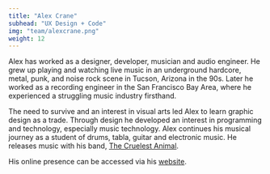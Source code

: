 ```yaml
---
title: "Alex Crane"
subhead: "UX Design + Code"
img: "team/alexcrane.png"
weight: 12
---
```

Alex has worked as a designer, developer, musician and audio engineer. He grew up playing and watching live music in an underground hardcore, metal, punk, and noise rock scene in Tucson, Arizona in the 90s. Later he worked as a recording engineer in the San Francisco Bay Area, where he experienced a struggling music industry firsthand.


The need to survive and an interest in visual arts led Alex to learn graphic design as a trade. Through design he developed an interest in programming and technology, especially music technology. Alex continues his musical journey as a student of drums, tabla, guitar and electronic music. He releases music with his band, <a href="http://tca.rocks" target="_blank" class="link black underline">The Cruelest Animal</a>.


His online presence can be accessed via his <a href="http://alexcrane.design" target="_blank" class="link black underline">website</a>.
